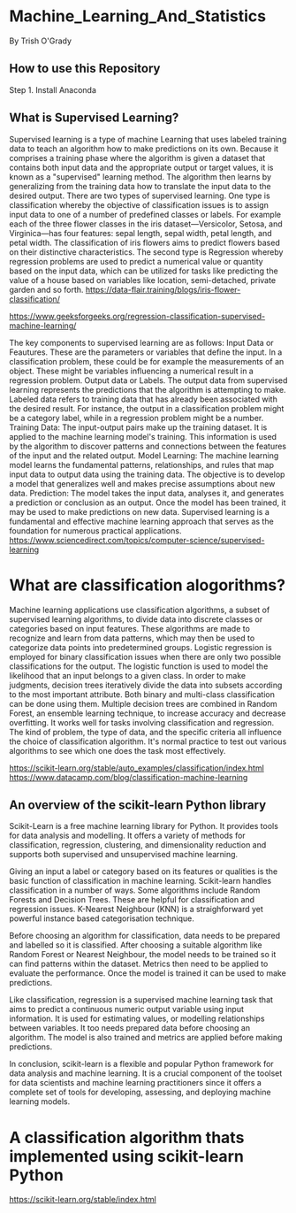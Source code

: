 # Machine_Learning_And_Statistics 

By Trish O'Grady

## How to use this Repository

Step 1. Install Anaconda


## What is Supervised Learning?


Supervised learning is a type of machine Learning that uses labeled training data to teach an algorithm how to make predictions on its own. Because it comprises a training phase where the algorithm is given a dataset that contains both input data and the appropriate output  or target values, it is known as a "supervised" learning method. The algorithm then learns by generalizing from the training data how to translate the input data to the desired output.
There are two types of supervised learning. One type is classification whereby the objective of classification issues is to assign input data to one of a number of predefined classes or labels. For example each of the three flower classes in the iris dataset—Versicolor, Setosa, and Virginica—has four features: sepal length, sepal width, petal length, and petal width. The classification of iris flowers aims to predict flowers based on their distinctive characteristics. The second type is Regression whereby regression problems are used to predict a numerical value or quantity based on the input data, which can be utilized for tasks like predicting the value of a house based on variables like location, semi-detached, private garden and so forth.
https://data-flair.training/blogs/iris-flower-classification/

https://www.geeksforgeeks.org/regression-classification-supervised-machine-learning/

The key components to supervised learning are as follows:
Input Data or Feautures. These are the parameters or variables that define the input. In a classification problem, these could be for example the measurements of an object. These might be variables influencing a numerical result in a regression problem.
Output data or Labels. The output data from supervised learning represents the predictions that the algorithm is attempting to make. Labeled data refers to training data that has already been associated with the desired result. For instance, the output in a classification problem might be a category label, while in a regression problem might be a number. 
Training Data: The input-output pairs make up the training dataset. It is applied to the machine learning model's training. This information is used by the algorithm to discover patterns and connections between the features of the input and the related output.
Model Learning: The machine learning model learns the fundamental patterns, relationships, and rules that map input data to output data using the training data. The objective is to develop a model that generalizes well and makes precise assumptions about new data.
Prediction: The model takes the input data, analyses it, and generates a prediction or conclusion as an output. Once the model has been trained, it may be used to make predictions on new data.
Supervised learning is a fundamental and effective machine learning approach that serves as the foundation for numerous practical applications.
https://www.sciencedirect.com/topics/computer-science/supervised-learning

# What are classification alogorithms? 
Machine learning applications use classification algorithms, a subset of supervised learning algorithms, to divide data into discrete classes or categories based on input features. These algorithms are made to recognize and learn from data patterns, which may then be used to categorize data points into predetermined groups.
Logistic regression is employed for binary classification issues when there are only two possible classifications for the output. The logistic function is used to model the likelihood that an input belongs to a given class.
In order to make judgments, decision trees iteratively divide the data into subsets according to the most important attribute. Both binary and multi-class classification can be done using them.
Multiple decision trees are combined in Random Forest, an ensemble learning technique, to increase accuracy and decrease overfitting. It works well for tasks involving classification and regression.
The kind of problem, the type of data, and the specific criteria all influence the choice of classification algorithm. It's normal practice to test out various algorithms to see which one does the task most effectively.

https://scikit-learn.org/stable/auto_examples/classification/index.html
https://www.datacamp.com/blog/classification-machine-learning

## An overview of the scikit-learn Python library

Scikit-Learn is a free machine learning library for Python. It provides tools for data analysis and modelling. It offers a variety of methods for classification, regression, clustering, and dimensionality reduction and supports both supervised and unsupervised machine learning.

Giving an input a label or category based on its features or qualities is the basic function of classification in machine learning.
Scikit-learn handles classification in a number of ways. Some algorithms include Random Forests and Decision Trees. These are helpful for classification and regression issues. K-Nearest Neighbour (KNN) is a straighforward yet powerful instance based categorisation technique.

Before choosing an algorithm for classification, data needs to be prepared and labelled so it is classified. After choosing a suitable algorithm like Random Forest or Nearest Neighbour, the model needs to be trained so it can find patterns within the dataset. Metrics then need to be applied to evaluate the performance. Once the model is trained it can be used to make predictions.

Like classification, regression is a supervised machine learning task that aims to predict a continuous numeric output variable using input information. It is used for estimating values, or modelling relationships between variables. It too needs prepared data before choosing an algorithm. The model is also trained and metrics are applied before making predictions.

In conclusion, scikit-learn is a flexible and popular Python framework for data analysis and machine learning. It is a crucial component of the toolset for data scientists and machine learning practitioners since it offers a complete set of tools for developing, assessing, and deploying machine learning models.

# A classification algorithm thats implemented using scikit-learn Python


https://scikit-learn.org/stable/index.html